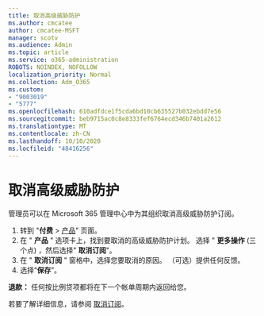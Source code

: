 ```yaml
---
title: 取消高级威胁防护
ms.author: cmcatee
author: cmcatee-MSFT
manager: scotv
ms.audience: Admin
ms.topic: article
ms.service: o365-administration
ROBOTS: NOINDEX, NOFOLLOW
localization_priority: Normal
ms.collection: Adm_O365
ms.custom:
- "9003019"
- "5777"
ms.openlocfilehash: 610adfdce1f5cda6bd10cb635527b032ebdd7e56
ms.sourcegitcommit: beb9715ac0c8e8333fef6764ecd346b7401a2612
ms.translationtype: MT
ms.contentlocale: zh-CN
ms.lasthandoff: 10/10/2020
ms.locfileid: "48416256"
---
```

# <a name="cancel-advanced-threat-protection"></a>取消高级威胁防护

管理员可以在 Microsoft 365 管理中心中为其组织取消高级威胁防护订阅。

1. 转到 "**付费**  >  [产品](https://go.microsoft.com/fwlink/p/?linkid=842054)" 页面。
2. 在 " **产品** " 选项卡上，找到要取消的高级威胁防护计划。 选择 " **更多操作** (三个点) ，然后选择" **取消订阅**"。
3. 在 " **取消订阅** " 窗格中，选择您要取消的原因。 （可选）提供任何反馈。
4. 选择“**保存**”。

**退款：** 任何按比例贷项都将在下一个帐单周期内返回给您。

若要了解详细信息，请参阅 [取消订阅](https://docs.microsoft.com/microsoft-365/commerce/subscriptions/cancel-your-subscription)。